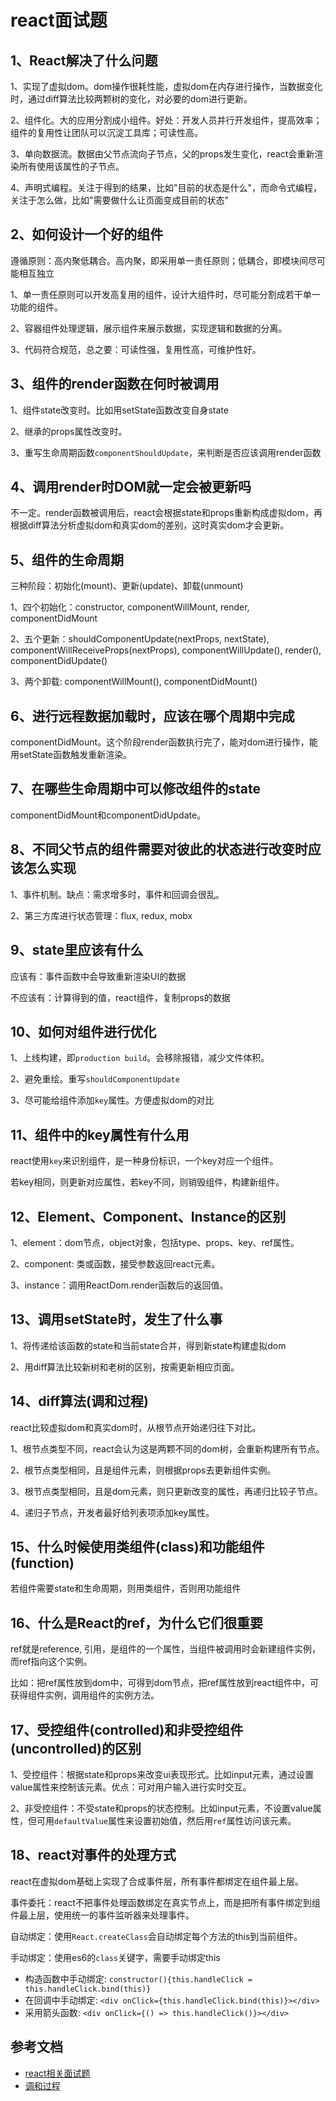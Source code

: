 <!-- 2017/12/04 -->

# react面试题

## 1、React解决了什么问题

1、实现了虚拟dom。dom操作很耗性能，虚拟dom在内存进行操作，当数据变化时，通过diff算法比较两颗树的变化，对必要的dom进行更新。

2、组件化。大的应用分割成小组件。好处：开发人员并行开发组件，提高效率；组件的复用性让团队可以沉淀工具库；可读性高。

3、单向数据流。数据由父节点流向子节点，父的props发生变化，react会重新渲染所有使用该属性的子节点。

4、声明式编程。关注于得到的结果，比如"目前的状态是什么"，而命令式编程，关注于怎么做，比如"需要做什么让页面变成目前的状态"

## 2、如何设计一个好的组件

遵循原则：高内聚低耦合。高内聚，即采用单一责任原则；低耦合，即模块间尽可能相互独立

1、单一责任原则可以开发高复用的组件，设计大组件时，尽可能分割成若干单一功能的组件。

2、容器组件处理逻辑，展示组件来展示数据，实现逻辑和数据的分离。

3、代码符合规范，总之要：可读性强，复用性高，可维护性好。

## 3、组件的render函数在何时被调用

1、组件state改变时。比如用setState函数改变自身state

2、继承的props属性改变时。

3、重写生命周期函数`componentShouldUpdate`，来判断是否应该调用render函数

## 4、调用render时DOM就一定会被更新吗

不一定。render函数被调用后，react会根据state和props重新构成虚拟dom，再根据diff算法分析虚拟dom和真实dom的差别，这时真实dom才会更新。

## 5、组件的生命周期

三种阶段：初始化(mount)、更新(update)、卸载(unmount)

1、四个初始化：constructor, componentWillMount, render, componentDidMount

2、五个更新：shouldComponentUpdate(nextProps, nextState), componentWillReceiveProps(nextProps), componentWillUpdate(), render(), componentDidUpdate()

3、两个卸载: componentWillMount(), componentDidMount()

## 6、进行远程数据加载时，应该在哪个周期中完成

componentDidMount。这个阶段render函数执行完了，能对dom进行操作，能用setState函数触发重新渲染。

## 7、在哪些生命周期中可以修改组件的state

componentDidMount和componentDidUpdate。

## 8、不同父节点的组件需要对彼此的状态进行改变时应该怎么实现

1、事件机制。缺点：需求增多时，事件和回调会很乱。

2、第三方库进行状态管理：flux, redux, mobx

## 9、state里应该有什么

应该有：事件函数中会导致重新渲染UI的数据

不应该有：计算得到的值，react组件，复制props的数据

## 10、如何对组件进行优化

1、上线构建，即`production build`。会移除报错，减少文件体积。

2、避免重绘。重写`shouldComponentUpdate`

3、尽可能给组件添加`key`属性。方便虚拟dom的对比

## 11、组件中的key属性有什么用

react使用`key`来识别组件，是一种身份标识，一个key对应一个组件。

若key相同，则更新对应属性，若key不同，则销毁组件，构建新组件。

## 12、Element、Component、Instance的区别

1、element：dom节点，object对象，包括type、props、key、ref属性。

2、component: 类或函数，接受参数返回react元素。

3、instance：调用ReactDom.render函数后的返回值。

## 13、调用setState时，发生了什么事

1、将传递给该函数的state和当前state合并，得到新state构建虚拟dom

2、用diff算法比较新树和老树的区别，按需更新相应页面。

## 14、diff算法(调和过程)

react比较虚拟dom和真实dom时，从根节点开始递归往下对比。

1、根节点类型不同，react会认为这是两颗不同的dom树，会重新构建所有节点。

2、根节点类型相同，且是组件元素，则根据props去更新组件实例。

3、根节点类型相同，且是dom元素，则只更新改变的属性，再递归比较子节点。

4、递归子节点，开发者最好给列表项添加key属性。

## 15、什么时候使用类组件(class)和功能组件(function)

若组件需要state和生命周期，则用类组件，否则用功能组件

## 16、什么是React的ref，为什么它们很重要

ref就是reference, 引用，是组件的一个属性，当组件被调用时会新建组件实例，而ref指向这个实例。

比如：把ref属性放到dom中，可得到dom节点，把ref属性放到react组件中，可获得组件实例，调用组件的实例方法。

## 17、受控组件(controlled)和非受控组件(uncontrolled)的区别

1、受控组件：根据state和props来改变ui表现形式。比如input元素，通过设置value属性来控制该元素。优点：可对用户输入进行实时交互。

2、非受控组件：不受state和props的状态控制。比如input元素，不设置value属性，但可用`defaultValue`属性来设置初始值，然后用`ref`属性访问该元素。

## 18、react对事件的处理方式

react在虚拟dom基础上实现了合成事件层，所有事件都绑定在组件最上层。

事件委托：react不把事件处理函数绑定在真实节点上，而是把所有事件绑定到组件最上层，使用统一的事件监听器来处理事件。

自动绑定：使用`React.createClass`会自动绑定每个方法的this到当前组件。

手动绑定：使用es6的`class`关键字，需要手动绑定this

- 构造函数中手动绑定: `constructor(){this.handleClick = this.handleClick.bind(this)}`
- 在回调中手动绑定: `<div onClick={this.handleClick.bind(this)}></div>`
- 采用箭头函数: `<div onClick={() => this.handleClick()}></div>`

## 参考文档

- [react相关面试题](http://hu33.tech/2017/07/31/React%E7%9B%B8%E5%85%B3%E9%9D%A2%E8%AF%95%E9%A2%98/)
- [调和过程](http://www.jianshu.com/p/c5b0db669fa0?utm_campaign=maleskine&utm_content=note&utm_medium=seo_notes&utm_source=recommendation)
